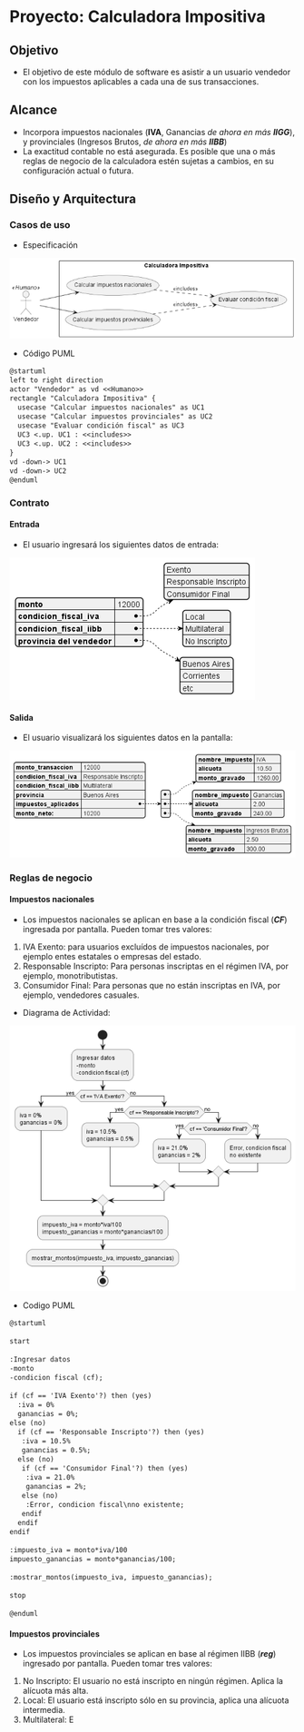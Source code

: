 # Proyecto: Calculadora Impositiva


## Objetivo 
- El objetivo de este módulo de software es asistir a un usuario vendedor con los impuestos aplicables a cada una de sus transacciones.

## Alcance
- Incorpora impuestos nacionales (__IVA__, Ganancias *de ahora en más __IIGG__*), y provinciales (Ingresos Brutos, *de ahora en más __IIBB__*) 
- La exactitud contable no está asegurada. Es posible que una o más reglas de negocio de la calculadora estén sujetas a cambios, en su configuración actual o futura.


## Diseño y Arquitectura

### Casos de uso

- Especificación

![Casos de uso](./diagramas/casos-de-uso.png)

- Código PUML
```plantuml
@startuml
left to right direction
actor "Vendedor" as vd <<Humano>>
rectangle "Calculadora Impositiva" {
  usecase "Calcular impuestos nacionales" as UC1
  usecase "Calcular impuestos provinciales" as UC2
  usecase "Evaluar condición fiscal" as UC3
  UC3 <.up. UC1 : <<includes>>
  UC3 <.up. UC2 : <<includes>>
}
vd -down-> UC1
vd -down-> UC2
@enduml
```

### Contrato

#### Entrada
- El usuario ingresará los siguientes datos de entrada:

![Entrada](./diagramas/contrato-entrada.png)

#### Salida

- El usuario visualizará los siguientes datos en la pantalla:

![Salida](./diagramas/contrato-salida.png)


### Reglas de negocio

#### Impuestos nacionales
- Los impuestos nacionales se aplican en base a la condición fiscal (*__CF__*) ingresada por pantalla. Pueden tomar tres valores:
1. IVA Exento: para usuarios excluídos de impuestos nacionales, por ejemplo entes estatales o empresas del estado.
2. Responsable Inscripto: Para personas inscriptas en el régimen IVA, por ejemplo, monotributistas.
3. Consumidor Final: Para personas que no están inscriptas en IVA, por ejemplo, vendedores casuales.

- Diagrama de Actividad:

![Impuestos nacionales](./diagramas/impuestos-nacionales.png)

- Codigo PUML

```plantuml
@startuml

start

:Ingresar datos 
-monto 
-condicion fiscal (cf);

if (cf == 'IVA Exento'?) then (yes)
  :iva = 0%
  ganancias = 0%;
else (no)
  if (cf == 'Responsable Inscripto'?) then (yes)
   :iva = 10.5%
   ganancias = 0.5%;
  else (no)
   if (cf == 'Consumidor Final'?) then (yes)
    :iva = 21.0%
    ganancias = 2%;
   else (no)
    :Error, condicion fiscal\nno existente;
   endif
  endif
endif 

:impuesto_iva = monto*iva/100
impuesto_ganancias = monto*ganancias/100;

:mostrar_montos(impuesto_iva, impuesto_ganancias);

stop

@enduml
```

#### Impuestos provinciales
- Los impuestos provinciales se aplican en base al régimen IIBB (*__reg__*) ingresado por pantalla. Pueden tomar tres valores:
1. No Inscripto: El usuario no está inscripto en ningún régimen. Aplica la alícuota más alta.
2. Local: El usuario está inscripto sólo en su provincia, aplica una alícuota intermedia.
3. Multilateral: E
